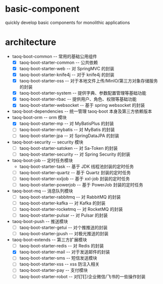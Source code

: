 # basic-component
quickly develop basic components for monolithic applications

# architecture
- taoq-boot-common			        -- 常用的基础公用组件
  - [x] taoq-boot-starter-common		-- 公共依赖
  - [x] taoq-boot-starter-web		    -- 对 SpringMVC 的封装
  - [x] taoq-boot-starter-knife4j		-- 对于 knife4j 的封装
  - [x] taoq-boot-starter-oss		    -- 对于本地文件上传/MinIO/第三方对象存储服务的封装
  - [x] taoq-boot-starter-system		-- 提供字典、参数配置管理等基础功能
  - [x] taoq-boot-starter-rbac		    -- 提供用户、角色、权限等基础功能
  - [x] taoq-boot-starter-websocket	    -- 基于 spring websocket 的封装
- taoq-boot-dependencies	        -- 统一管理 taoq-boot 本身及第三方依赖版本
- taoq-boot-orm			            -- orm 模块
  - [x] taoq-boot-starter-mp			-- 对 MyBatisPlus 的封装
  - [ ] taoq-boot-starter-mybatis		-- 对 MyBatis 的封装
  - [ ] taoq-boot-starter-jpa			-- 对 SpringDataJPA 的封装
- taoq-boot-security		        -- security 模块
  - [ ] taoq-boot-starter-satoken		-- 对 Sa-Token 的封装
  - [ ] taoq-boot-starter-security	    -- 对 Spring Security 的封装
- taoq-boot-job			            -- 定时任务模块
  - taoq-boot-starter-task		        -- 基于 JDK 线程池封装的定时任务
  - [ ] taoq-boot-starter-quartz		-- 基于 Quartz 封装的定时任务
  - [ ] taoq-boot-starter-xxljob		-- 基于 xxl-job 封装的定时任务
  - [ ] taoq-boot-starter-powerjob	-- 基于 PowerJob 封装的定时任务
- taoq-boot-mq			            -- 消息队列模块
  - [ ] taoq-boot-starter-rabbitmq	    -- 对 RabbitMQ 的封装
  - [ ] taoq-boot-starter-kafka		    -- 对 Kafka 的封装
  - [ ] taoq-boot-starter-rocketmq	    -- 对 RocketMQ 的封装
  - [ ] taoq-boot-starter-pulsar	    -- 对 Pulsar 的封装
- taoq-boot-push      		        -- 推送模块
  - [ ] taoq-boot-starter-getui		    -- 对个推推送的封装
  - [ ] taoq-boot-starter-jpush	        -- 对极光推送的封装
- taoq-boot-extends			        -- 第三方扩展模块
  - [ ] taoq-boot-starter-redis		    -- 对 Redis 的封装
  - [x] taoq-boot-starter-mail		    -- 对于发送邮件的封装
  - [ ] taoq-boot-starter-sms		    -- 短信发送模块
  - [ ] taoq-boot-starter-xss			-- xss 防注入相关
  - [ ] taoq-boot-starter-pay			-- 支付模块
  - [ ] taoq-boot-starter-robot		-- 对钉钉/企业微信/飞书的一些操作封装